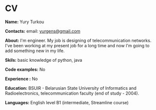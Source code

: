 # CV 
**Name:** Yury Turkou

**Contacts:** email: yurgens@gmail.com

**About:** I'm engineer. My job is designing of telecommunication networks. I've been working at my present job for a long time and now I'm going to add something new in my life.

**Skils:**  basic knowledge of python, java

**Code examples:** No

**Experience :** No 

**Education:** BSUIR - Belarusian State University of Informatics and Radioelectronics, telecommunication faculty (end of study - 2004). 

**Languages:** English level B1 (intermediate, Streamline course)